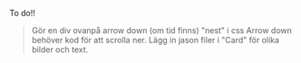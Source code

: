 To do!!
> Gör en div ovanpå arrow down (om tid finns)
> "nest" i css 
> Arrow down behöver kod för att scrolla ner.
> Lägg in jason filer i "Card" för olika bilder och text.
>
